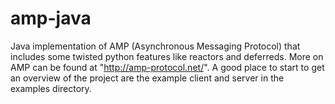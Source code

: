 amp-java
========

Java implementation of AMP (Asynchronous Messaging Protocol) that includes some 
twisted python features like reactors and deferreds. More on AMP can be found 
at "http://amp-protocol.net/". A good place to start to get an overview of the
project are the example client and server in the examples directory.
